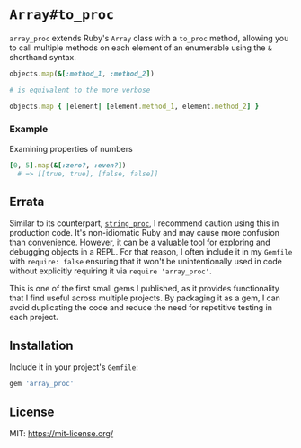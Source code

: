 `Array#to_proc`
===============

`array_proc` extends Ruby's `Array` class with a `to_proc` method, allowing you to call multiple methods on each element of an enumerable using the `&` shorthand syntax.

```ruby
objects.map(&[:method_1, :method_2])

# is equivalent to the more verbose

objects.map { |element| [element.method_1, element.method_2] }
```

### Example

Examining properties of numbers

```ruby
[0, 5].map(&[:zero?, :even?])
  # => [[true, true], [false, false]]
```

Errata
------

Similar to its counterpart, [`string_proc`](https://github.com/agrberg/string_proc), I recommend caution using this in production code. It's non-idiomatic Ruby and may cause more confusion than convenience. However, it can be a valuable tool for exploring and debugging objects in a REPL. For that reason, I often include it in my `Gemfile` with `require: false` ensuring that it won't be unintentionally used in code without explicitly requiring it via `require 'array_proc'`.

This is one of the first small gems I published, as it provides functionality that I find useful across multiple projects. By packaging it as a gem, I can avoid duplicating the code and reduce the need for repetitive testing in each project.

Installation
--------------------

Include it in your project's `Gemfile`:

```ruby
gem 'array_proc'
```

License
---------

MIT: https://mit-license.org/
